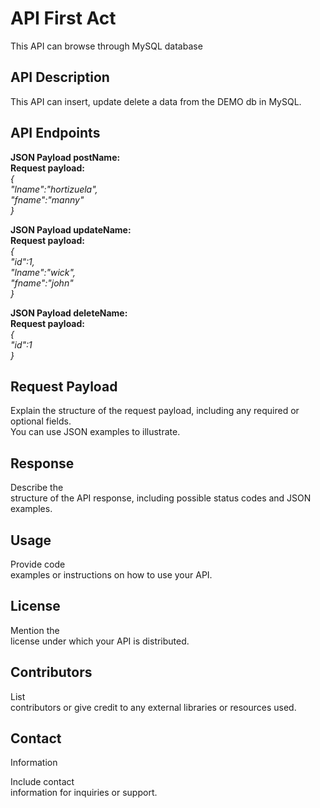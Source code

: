 # API First Act 
  
  
This API can browse through MySQL database
  
  
  
  
  
## API Description 
 
  
This API can insert, update delete a data from the DEMO db in MySQL.
  
  
 
## API Endpoints  
  
 **JSON Payload postName:  
Request payload:**  
_{  
"lname":"hortizuela",  
"fname":"manny"  
}_
 
 
**JSON Payload updateName:  
Request payload:**  
_{  
"id":1,  
"lname":"wick",  
"fname":"john"  
}_  
 
**JSON Payload deleteName:  
Request payload:**  
_{  
"id":1  
}_  
  
  
  
## Request Payload  
  
  
Explain the structure of the request payload, including any required or optional fields.  
You can use JSON examples to illustrate.  
  
  
  
  
  
## Response  
  
  
Describe the  
structure of the API response, including possible status codes and JSON  
examples.  
  
  
  
  
  
## Usage  
  
  
Provide code  
examples or instructions on how to use your API.  
  
  
  
  
  
## License  
  
  
Mention the  
license under which your API is distributed.  
  
  
  
  
  
## Contributors  
  
  
List  
contributors or give credit to any external libraries or resources used.  
  
  
  
  
  
## Contact  
Information  
  
  
Include contact  
information for inquiries or support.

